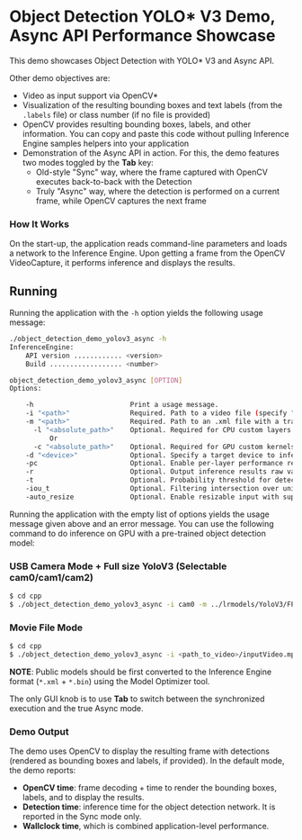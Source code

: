 # Object Detection YOLO* V3 Demo, Async API Performance Showcase

This demo showcases Object Detection with YOLO* V3 and Async API.
  
Other demo objectives are:
* Video as input support via OpenCV*
* Visualization of the resulting bounding boxes and text labels (from the `.labels` file) or class number (if no file is provided)
* OpenCV provides resulting bounding boxes, labels, and other information.
You can copy and paste this code without pulling Inference Engine samples helpers into your application
* Demonstration of the Async API in action. For this, the demo features two modes toggled by the **Tab** key:
    -  Old-style "Sync" way, where the frame captured with OpenCV executes back-to-back with the Detection
    -  Truly "Async" way, where the detection is performed on a current frame, while OpenCV captures the next frame

### How It Works

On the start-up, the application reads command-line parameters and loads a network to the Inference
Engine. Upon getting a frame from the OpenCV VideoCapture, it performs inference and displays the results.

## Running

Running the application with the <code>-h</code> option yields the following usage message:
```sh
./object_detection_demo_yolov3_async -h
InferenceEngine: 
    API version ............ <version>
    Build .................. <number>

object_detection_demo_yolov3_async [OPTION]
Options:

    -h                        Print a usage message.
    -i "<path>"               Required. Path to a video file (specify "cam0" to work with camera).
    -m "<path>"               Required. Path to an .xml file with a trained model.
      -l "<absolute_path>"    Optional. Required for CPU custom layers.Absolute path to a shared library with the layers implementation.
          Or
      -c "<absolute_path>"    Optional. Required for GPU custom kernels.Absolute path to the .xml file with the kernels description.
    -d "<device>"             Optional. Specify a target device to infer on (CPU, GPU). The demo will look for a suitable plugin for the specified device
    -pc                       Optional. Enable per-layer performance report.
    -r                        Optional. Output inference results raw values showing.
    -t                        Optional. Probability threshold for detections.
    -iou_t                    Optional. Filtering intersection over union threshold for overlapping boxes.
    -auto_resize              Optional. Enable resizable input with support of ROI crop and auto resize.
```

Running the application with the empty list of options yields the usage message given above and an error message.
You can use the following command to do inference on GPU with a pre-trained object detection model:
### USB Camera Mode + Full size YoloV3 (Selectable cam0/cam1/cam2)
```bash
$ cd cpp
$ ./object_detection_demo_yolov3_async -i cam0 -m ../lrmodels/YoloV3/FP32/frozen_yolo_v3.xml -l ../lib/libcpu_extension.so -d CPU
```
### Movie File Mode
```bash
$ cd cpp
$ ./object_detection_demo_yolov3_async -i <path_to_video>/inputVideo.mp4 -m <path_to_model>/frozen_yolo_v3.xml -l ../lib/libcpu_extension.so -d CPU
```
**NOTE**: Public models should be first converted to the Inference Engine format (`*.xml` + `*.bin`) using the Model Optimizer tool.

The only GUI knob is to use **Tab** to switch between the synchronized execution and the true Async mode.

### Demo Output

The demo uses OpenCV to display the resulting frame with detections (rendered as bounding boxes and labels, if provided).
In the default mode, the demo reports:
* **OpenCV time**: frame decoding + time to render the bounding boxes, labels, and to display the results.
* **Detection time**: inference time for the object detection network. It is reported in the Sync mode only.
* **Wallclock time**, which is combined application-level performance.
